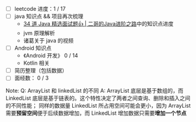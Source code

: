 - [ ] leetcode 进度：1 / 17
- [ ] java 知识点 && 项目再次梳理
	- [34 道 Java 精选面试题👍 | 二哥的Java进阶之路](https://javabetter.cn/interview/java-34.html#_7-arraylist-%E5%92%8C-linkedlist-%E7%9A%84%E5%8C%BA%E5%88%AB)中的知识点进度
	- jvm 原理解析
	- 诸葛关于 java 的视频
- [ ] Android 知识点
	-  《Android 开发》 0 / 14
	- Kotlin 相关
- [ ] 简历整理（包括数据）
- [ ] 面经数： 0 / 3

Note: 
Q: ArrayList 和 linkedList 的不同
A: ArrayList 底层是基于数组的，而 LinkedList 底层是基于链表的。这个特性决定了两者之间查询、删除和插入之间的不同性能； 同样的数据量 LinkedList 所占用空间可能会更小，因为 ArrayList 需要**预留空间**便于后续数据增加，而 LinkedList 增加数据只需要**增加一个节点**